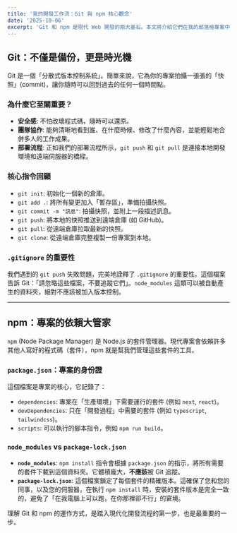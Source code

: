 ```yaml
---
title: '我的開發工作流：Git 與 npm 核心觀念'
date: '2025-10-06'
excerpt: 'Git 和 npm 是現代 Web 開發的兩大基石。本文將介紹它們在我的部落格專案中扮演的角色，以及一些最核心的觀念與指令。'
---
```


## Git：不僅是備份，更是時光機

Git 是一個「分散式版本控制系統」。簡單來說，它為你的專案拍攝一張張的「快照」(commit)，讓你隨時可以回到過去的任何一個時間點。

### 為什麼它至關重要？

- **安全感**: 不怕改壞程式碼，隨時可以還原。
- **團隊協作**: 能夠清晰地看到誰、在什麼時候、修改了什麼內容，並能輕鬆地合併多人的工作成果。
- **部署流程**: 正如我們的部署流程所示，`git push` 和 `git pull` 是連接本地開發環境和遠端伺服器的橋樑。

### 核心指令回顧

- `git init`: 初始化一個新的倉庫。
- `git add .`: 將所有變更加入「暫存區」，準備拍攝快照。
- `git commit -m "訊息"`: 拍攝快照，並附上一段描述訊息。
- `git push`: 將本地的快照推送到遠端倉庫 (如 GitHub)。
- `git pull`: 從遠端倉庫拉取最新的快照。
- `git clone`: 從遠端倉庫完整複製一份專案到本地。

### `.gitignore` 的重要性

我們遇到的 `git push` 失敗問題，完美地詮釋了 `.gitignore` 的重要性。這個檔案告訴 Git：「請忽略這些檔案，不要追蹤它們」。`node_modules` 這類可以被自動產生的資料夾，絕對不應該被加入版本控制。

---

## npm：專案的依賴大管家

`npm` (Node Package Manager) 是 Node.js 的套件管理器。現代專案會依賴許多其他人寫好的程式碼（套件），npm 就是幫我們管理這些套件的工具。

### `package.json`：專案的身份證

這個檔案是專案的核心，它記錄了：

- `dependencies`: 專案在「生產環境」下需要運行的套件 (例如 `next`, `react`)。
- `devDependencies`: 只在「開發過程」中需要的套件 (例如 `typescript`, `tailwindcss`)。
- `scripts`: 可以執行的腳本指令，例如 `npm run build`。

### `node_modules` vs `package-lock.json`

- **`node_modules`**: `npm install` 指令會根據 `package.json` 的指示，將所有需要的套件下載到這個資料夾。它體積龐大，**不應該**被 Git 追蹤。
- **`package-lock.json`**: 這個檔案鎖定了每個套件的精確版本。這確保了您和您的同事，以及您的伺服器，在執行 `npm install` 時，安裝的套件版本是完全一致的，避免了「在我電腦上可以跑，在你那裡卻不行」的窘境。

理解 Git 和 npm 的運作方式，是踏入現代化開發流程的第一步，也是最重要的一步。
